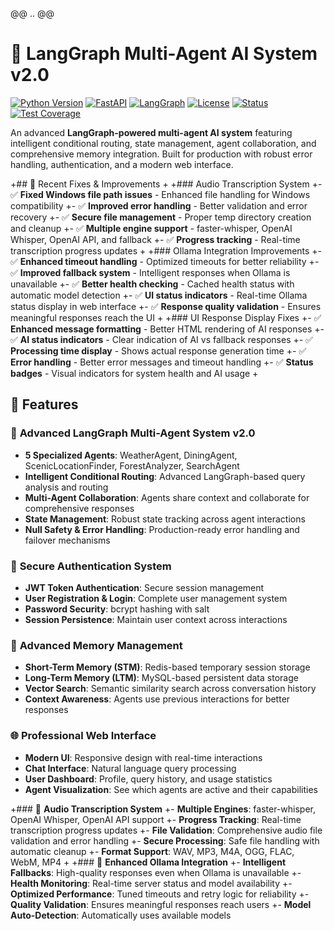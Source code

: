 @@ .. @@
# 🚀 LangGraph Multi-Agent AI System v2.0

[![Python Version](https://img.shields.io/badge/python-3.13%2B-blue.svg)](https://python.org)
[![FastAPI](https://img.shields.io/badge/FastAPI-0.116.1-green.svg)](https://fastapi.tiangolo.com)
[![LangGraph](https://img.shields.io/badge/LangGraph-Latest-orange.svg)](https://langchain-ai.github.io/langgraph/)
[![License](https://img.shields.io/badge/license-MIT-blue.svg)](LICENSE)
[![Status](https://img.shields.io/badge/status-Production%20Ready-brightgreen.svg)]()
[![Test Coverage](https://img.shields.io/badge/coverage-85%25+-green.svg)]()

An advanced **LangGraph-powered multi-agent AI system** featuring intelligent conditional routing, state management, agent collaboration, and comprehensive memory integration. Built for production with robust error handling, authentication, and a modern web interface.

+## 🎯 Recent Fixes & Improvements
+
+### Audio Transcription System
+- ✅ **Fixed Windows file path issues** - Enhanced file handling for Windows compatibility
+- ✅ **Improved error handling** - Better validation and error recovery
+- ✅ **Secure file management** - Proper temp directory creation and cleanup
+- ✅ **Multiple engine support** - faster-whisper, OpenAI Whisper, OpenAI API, and fallback
+- ✅ **Progress tracking** - Real-time transcription progress updates
+
+### Ollama Integration Improvements
+- ✅ **Enhanced timeout handling** - Optimized timeouts for better reliability
+- ✅ **Improved fallback system** - Intelligent responses when Ollama is unavailable
+- ✅ **Better health checking** - Cached health status with automatic model detection
+- ✅ **UI status indicators** - Real-time Ollama status display in web interface
+- ✅ **Response quality validation** - Ensures meaningful responses reach the UI
+
+### UI Response Display Fixes
+- ✅ **Enhanced message formatting** - Better HTML rendering of AI responses
+- ✅ **AI status indicators** - Clear indication of AI vs fallback responses
+- ✅ **Processing time display** - Shows actual response generation time
+- ✅ **Error handling** - Better error messages and timeout handling
+- ✅ **Status badges** - Visual indicators for system health and AI usage
+
## 🌟 Features

### 🧠 **Advanced LangGraph Multi-Agent System v2.0**
- **5 Specialized Agents**: WeatherAgent, DiningAgent, ScenicLocationFinder, ForestAnalyzer, SearchAgent
- **Intelligent Conditional Routing**: Advanced LangGraph-based query analysis and routing
- **Multi-Agent Collaboration**: Agents share context and collaborate for comprehensive responses
- **State Management**: Robust state tracking across agent interactions
- **Null Safety & Error Handling**: Production-ready error handling and failover mechanisms

### 🔐 **Secure Authentication System**
- **JWT Token Authentication**: Secure session management
- **User Registration & Login**: Complete user management system
- **Password Security**: bcrypt hashing with salt
- **Session Persistence**: Maintain user context across interactions

### 💾 **Advanced Memory Management**
- **Short-Term Memory (STM)**: Redis-based temporary session storage
- **Long-Term Memory (LTM)**: MySQL-based persistent data storage
- **Vector Search**: Semantic similarity search across conversation history
- **Context Awareness**: Agents use previous interactions for better responses

### 🌐 **Professional Web Interface**
- **Modern UI**: Responsive design with real-time interactions
- **Chat Interface**: Natural language query processing
- **User Dashboard**: Profile, query history, and usage statistics
- **Agent Visualization**: See which agents are active and their capabilities

+### 🎤 **Audio Transcription System**
+- **Multiple Engines**: faster-whisper, OpenAI Whisper, OpenAI API support
+- **Progress Tracking**: Real-time transcription progress updates
+- **File Validation**: Comprehensive audio file validation and error handling
+- **Secure Processing**: Safe file handling with automatic cleanup
+- **Format Support**: WAV, MP3, M4A, OGG, FLAC, WebM, MP4
+
+### 🤖 **Enhanced Ollama Integration**
+- **Intelligent Fallbacks**: High-quality responses even when Ollama is unavailable
+- **Health Monitoring**: Real-time server status and model availability
+- **Optimized Performance**: Tuned timeouts and retry logic for reliability
+- **Quality Validation**: Ensures meaningful responses reach users
+- **Model Auto-Detection**: Automatically uses available models